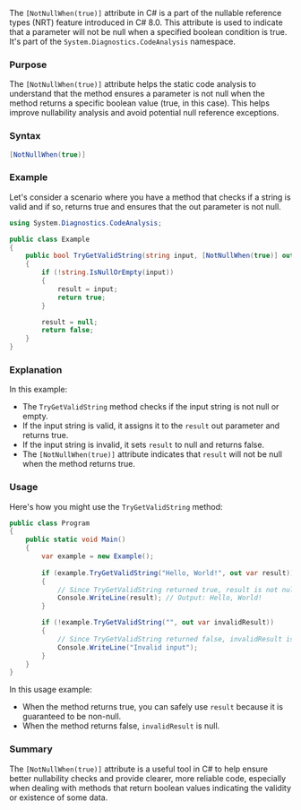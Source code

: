 The `[NotNullWhen(true)]` attribute in C# is a part of the nullable reference types (NRT) feature introduced in C# 8.0. This attribute is used to indicate that a parameter will not be null when a specified boolean condition is true. It's part of the `System.Diagnostics.CodeAnalysis` namespace.

### Purpose
The `[NotNullWhen(true)]` attribute helps the static code analysis to understand that the method ensures a parameter is not null when the method returns a specific boolean value (true, in this case). This helps improve nullability analysis and avoid potential null reference exceptions.

### Syntax
```csharp
[NotNullWhen(true)]
```

### Example
Let's consider a scenario where you have a method that checks if a string is valid and if so, returns true and ensures that the out parameter is not null.

```csharp
using System.Diagnostics.CodeAnalysis;

public class Example
{
    public bool TryGetValidString(string input, [NotNullWhen(true)] out string? result)
    {
        if (!string.IsNullOrEmpty(input))
        {
            result = input;
            return true;
        }

        result = null;
        return false;
    }
}
```

### Explanation
In this example:
- The `TryGetValidString` method checks if the input string is not null or empty.
- If the input string is valid, it assigns it to the `result` out parameter and returns true.
- If the input string is invalid, it sets `result` to null and returns false.
- The `[NotNullWhen(true)]` attribute indicates that `result` will not be null when the method returns true.

### Usage
Here's how you might use the `TryGetValidString` method:

```csharp
public class Program
{
    public static void Main()
    {
        var example = new Example();
        
        if (example.TryGetValidString("Hello, World!", out var result))
        {
            // Since TryGetValidString returned true, result is not null here.
            Console.WriteLine(result); // Output: Hello, World!
        }

        if (!example.TryGetValidString("", out var invalidResult))
        {
            // Since TryGetValidString returned false, invalidResult is null here.
            Console.WriteLine("Invalid input");
        }
    }
}
```

In this usage example:
- When the method returns true, you can safely use `result` because it is guaranteed to be non-null.
- When the method returns false, `invalidResult` is null.

### Summary
The `[NotNullWhen(true)]` attribute is a useful tool in C# to help ensure better nullability checks and provide clearer, more reliable code, especially when dealing with methods that return boolean values indicating the validity or existence of some data.
